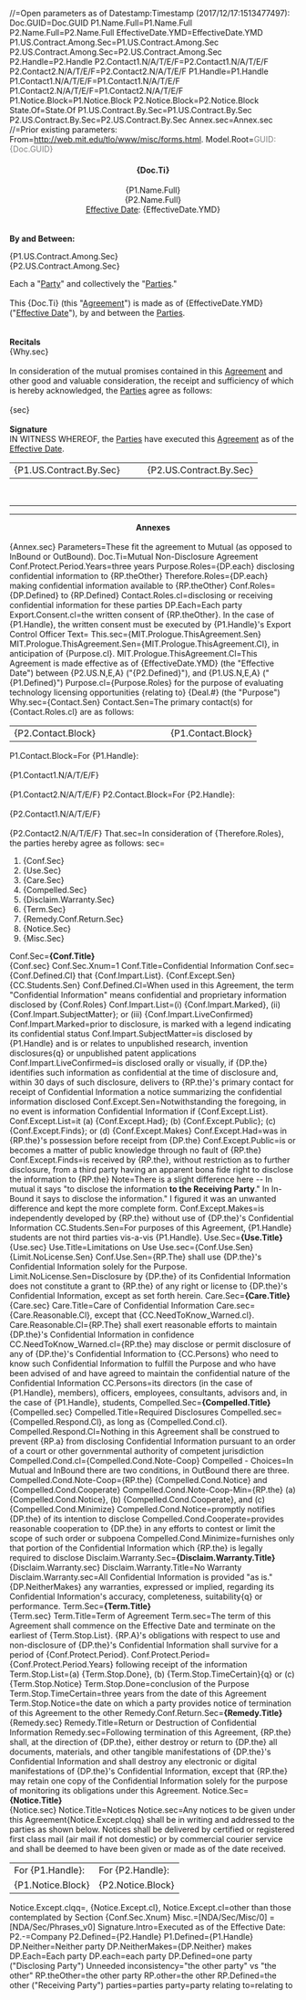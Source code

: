 //=Open parameters as of Datestamp:Timestamp (2017/12/17:1513477497):
Doc.GUID=Doc.GUID
P1.Name.Full=P1.Name.Full
P2.Name.Full=P2.Name.Full
EffectiveDate.YMD=EffectiveDate.YMD
P1.US.Contract.Among.Sec=P1.US.Contract.Among.Sec
P2.US.Contract.Among.Sec=P2.US.Contract.Among.Sec
P2.Handle=P2.Handle
P2.Contact1.N/A/T/E/F=P2.Contact1.N/A/T/E/F
P2.Contact2.N/A/T/E/F=P2.Contact2.N/A/T/E/F
P1.Handle=P1.Handle
P1.Contact1.N/A/T/E/F=P1.Contact1.N/A/T/E/F
P1.Contact2.N/A/T/E/F=P1.Contact2.N/A/T/E/F
P1.Notice.Block=P1.Notice.Block
P2.Notice.Block=P2.Notice.Block
State.Of=State.Of
P1.US.Contract.By.Sec=P1.US.Contract.By.Sec
P2.US.Contract.By.Sec=P2.US.Contract.By.Sec
Annex.sec=Annex.sec
//=Prior existing parameters:
From=http://web.mit.edu/tlo/www/misc/forms.html.
Model.Root=<font color="grey">GUID: {Doc.GUID}</font><center><h4>{Doc.Ti}</h4>{P1.Name.Full}<br>{P2.Name.Full}<br><a href="#Def.Effective_Date.sec" class="definedterm">Effective Date</a>: {EffectiveDate.YMD}</center><br><br><b>By and Between:</b><br><ul type="none" style="padding-left: 0"><li>{P1.US.Contract.Among.Sec}</li><li>{P2.US.Contract.Among.Sec}</li></ul>Each a "<a href="#Def.Party.sec" class="definedterm">Party</a>" and collectively the "<a href="#Def.Party.sec" class="definedterm">Parties</a>."</i><br><br>This {Doc.Ti} (this "<a href="#Def.Agreement.sec" class="definedterm">Agreement</a>") is made as of {EffectiveDate.YMD} ("<a href="#Def.Effective_Date.sec" class="definedterm">Effective Date</a>"), by and between the <a href="#Def.Party.sec" class="definedterm">Parties</a>.<br><br><br><b>Recitals</b><br>{Why.sec}<br><br>In consideration of the mutual promises contained in this <a href="#Def.Agreement.sec" class="definedterm">Agreement</a> and other good and valuable consideration, the receipt and sufficiency of which is hereby acknowledged, the <a href="#Def.Party.sec" class="definedterm">Parties</a> agree as follows:<br><br>{sec}<br><br><b>Signature</b><br>IN WITNESS WHEREOF, the <a href="#Def.Party.sec" class="definedterm">Parties</a> have executed this <a href="#Def.Agreement.sec" class="definedterm">Agreement</a> as of the <a href="#Def.Effective_Date.sec" class="definedterm">Effective Date</a>.<br><table><tr><td valign=top>{P1.US.Contract.By.Sec}</td><td valign=top>   </td><td valign=top>{P2.US.Contract.By.Sec}</td></tr></table><br><hr><hr><b><center>Annexes</center></b><br>{Annex.sec}
Parameters=These fit the agreement to Mutual (as opposed to InBound or OutBound).
Doc.Ti=Mutual Non-Disclosure Agreement
Conf.Protect.Period.Years=three years
Purpose.Roles={DP.each} disclosing confidential information to {RP.theOther}
Therefore.Roles={DP.each} making confidential information available to {RP.theOther}
Conf.Roles={DP.Defined} to {RP.Defined}
Contact.Roles.cl=disclosing or receiving confidential information for these parties
DP.Each=Each party
Export.Consent.cl=the written consent of {RP.theOther}. In the case of {P1.Handle}, the written consent must be executed by {P1.Handle}'s Export Control Officer
Text=
This.sec={MIT.Prologue.ThisAgreement.Sen}
MIT.Prologue.ThisAgreement.Sen={MIT.Prologue.ThisAgreement.Cl}, in anticipation of {Purpose.cl}.
MIT.Prologue.ThisAgreement.Cl=This Agreement is made effective as of {EffectiveDate.YMD} (the "Effective Date") between {P2.US.N,E,A} ("{P2.Defined}"), and {P1.US.N,E,A} ("{P1.Defined}")
Purpose.cl={Purpose.Roles} for the purpose of evaluating technology licensing opportunities {relating to} {Deal.#} (the "Purpose")
Why.sec={Contact.Sen}
Contact.Sen=The primary contact(s) for {Contact.Roles.cl} are as follows: <table><tr><td>{P2.Contact.Block}</td><td width="100"></td><td>{P1.Contact.Block}</td></tr></table>
P1.Contact.Block=For {P1.Handle}:<br><br>{P1.Contact1.N/A/T/E/F}<br><br>{P1.Contact2.N/A/T/E/F}
P2.Contact.Block=For {P2.Handle}:<br><br>{P2.Contact1.N/A/T/E/F}<br><br>{P2.Contact2.N/A/T/E/F}
That.sec=In consideration of {Therefore.Roles}, the parties hereby agree as follows:
sec=<ol><li>{Conf.Sec}</li><li>{Use.Sec}</li><li>{Care.Sec}</li><li>{Compelled.Sec}</li><li>{Disclaim.Warranty.Sec}</li><li>{Term.Sec}</li><li>{Remedy.Conf.Return.Sec}</li><li>{Notice.Sec}</li><li>{Misc.Sec}</li></ol>
Conf.Sec=<b>{Conf.Title}</b><br> {Conf.sec}
Conf.Sec.Xnum=1
Conf.Title=Confidential Information
Conf.sec={Conf.Defined.Cl} that {Conf.Impart.List}. {Conf.Except.Sen} {CC.Students.Sen}
Conf.Defined.Cl=When used in this Agreement, the term "Confidential Information" means confidential and proprietary information disclosed by {Conf.Roles}
Conf.Impart.List=(i) {Conf.Impart.Marked}, (ii) {Conf.Impart.SubjectMatter}; or (iii) {Conf.Impart.LiveConfirmed}
Conf.Impart.Marked=prior to disclosure, is marked with a legend indicating its confidential status
Conf.Impart.SubjectMatter=is disclosed by {P1.Handle} and is or relates to unpublished research, invention disclosures{q} or unpublished patent applications
Conf.Impart.LiveConfirmed=is disclosed orally or visually, if {DP.the} identifies such information as confidential at the time of disclosure and, within 30 days of such disclosure, delivers to {RP.the}'s primary contact for receipt of Confidential Information a notice summarizing the confidential information disclosed
Conf.Except.Sen=Notwithstanding the foregoing, in no event is information Confidential Information if {Conf.Except.List}.
Conf.Except.List=it (a) {Conf.Except.Had}; (b) {Conf.Except.Public}; (c) {Conf.Except.Finds}; or (d) {Conf.Except.Makes}
Conf.Except.Had=was in {RP.the}'s possession before receipt from {DP.the}
Conf.Except.Public=is or becomes a matter of public knowledge through no fault of {RP.the}
Conf.Except.Finds=is received by {RP.the}, without restriction as to further disclosure, from a third party having an apparent bona fide right to disclose the information to {RP.the}
Note=There is a slight difference here -- In mutual it says "to disclose the information <b>to the Receiving Party</b>." In In-Bound it says to disclose the information." I figured it was an unwanted difference and kept the more complete form.
Conf.Except.Makes=is independently developed by {RP.the} without use of {DP.the}'s Confidential Information
CC.Students.Sen=For purposes of this Agreement, {P1.Handle} students are not third parties vis-a-vis {P1.Handle}.
Use.Sec=<b>{Use.Title}</b><br> {Use.sec}
Use.Title=Limitations on Use
Use.sec={Conf.Use.Sen} {Limit.NoLicense.Sen}
Conf.Use.Sen={RP.The} shall use {DP.the}'s Confidential Information solely for the Purpose.
Limit.NoLicense.Sen=Disclosure by {DP.the} of its Confidential Information does not constitute a grant to {RP.the} of any right or license to {DP.the}'s Confidential Information, except as set forth herein.
Care.Sec=<b>{Care.Title}</b><br> {Care.sec}
Care.Title=Care of Confidential Information
Care.sec={Care.Reasonable.Cl}, except that {CC.NeedToKnow_Warned.cl}.
Care.Reasonable.Cl={RP.The} shall exert reasonable efforts to maintain {DP.the}'s Confidential Information in confidence
CC.NeedToKnow_Warned.cl={RP.the} may disclose or permit disclosure of any of {DP.the}'s Confidential Information to {CC.Persons} who need to know such Confidential Information to fulfill the Purpose and who have been advised of and have agreed to maintain the confidential nature of the Confidential Information
CC.Persons=its directors (in the case of {P1.Handle}, members), officers, employees, consultants, advisors and, in the case of {P1.Handle}, students,
Compelled.Sec=<b>{Compelled.Title}</b><br> {Compelled.sec}
Compelled.Title=Required Disclosures
Compelled.sec={Compelled.Respond.Cl}, as long as {Compelled.Cond.cl}.
Compelled.Respond.Cl=Nothing in this Agreement shall be construed to prevent {RP.a} from disclosing Confidential Information pursuant to an order of a court or other governmental authority of competent jurisdiction
Compelled.Cond.cl={Compelled.Cond.Note-Coop}
Compelled - Choices=In Mutual and InBound there are two conditions, in OutBound there are three.
Compelled.Cond.Note-Coop={RP.the} {Compelled.Cond.Notice} and {Compelled.Cond.Cooperate}
Compelled.Cond.Note-Coop-Min={RP.the} (a) {Compelled.Cond.Notice}, (b) {Compelled.Cond.Cooperate}, and (c) {Compelled.Cond.Minimize}
Compelled.Cond.Notice=promptly notifies {DP.the} of its intention to disclose
Compelled.Cond.Cooperate=provides reasonable cooperation to {DP.the} in any efforts to contest or limit the scope of such order or subpoena
Compelled.Cond.Minimize=furnishes only that portion of the Confidential Information which {RP.the} is legally required to disclose
Disclaim.Warranty.Sec=<b>{Disclaim.Warranty.Title}</b><br> {Disclaim.Warranty.sec}
Disclaim.Warranty.Title=No Warranty
Disclaim.Warranty.sec=All Confidential Information is provided "as is." {DP.NeitherMakes} any warranties, expressed or implied, regarding its Confidential Information's accuracy, completeness, suitability{q} or performance.
Term.Sec=<b>{Term.Title}</b><br> {Term.sec}
Term.Title=Term of Agreement
Term.sec=The term of this Agreement shall commence on the Effective Date and terminate on the earliest of {Term.Stop.List}. {RP.A}'s obligations with respect to use and non-disclosure of {DP.the}'s Confidential Information shall survive for a period of {Conf.Protect.Period}.
Conf.Protect.Period={Conf.Protect.Period.Years} following receipt of the information
Term.Stop.List=(a) {Term.Stop.Done}, (b) {Term.Stop.TimeCertain}{q} or (c) {Term.Stop.Notice}
Term.Stop.Done=conclusion of the Purpose
Term.Stop.TimeCertain=three years from the date of this Agreement
Term.Stop.Notice=the date on which a party provides notice of termination of this Agreement to the other
Remedy.Conf.Return.Sec=<b>{Remedy.Title}</b><br> {Remedy.sec}
Remedy.Title=Return or Destruction of Confidential Information
Remedy.sec=Following termination of this Agreement, {RP.the} shall, at the direction of {DP.the}, either destroy or return to {DP.the} all documents, materials, and other tangible manifestations of {DP.the}'s Confidential Information and shall destroy any electronic or digital manifestations of {DP.the}'s Confidential Information, except that {RP.the} may retain one copy of the Confidential Information solely for the purpose of monitoring its obligations under this Agreement.
Notice.Sec=<b>{Notice.Title}</b><br> {Notice.sec}
Notice.Title=Notices
Notice.sec=Any notices to be given under this Agreement{Notice.Except.clqq} shall be in writing and addressed to the parties as shown below. Notices shall be delivered by certified or registered first class mail (air mail if not domestic) or by commercial courier service and shall be deemed to have been given or made as of the date received.<table><tr><td>For {P1.Handle}:</td><td>For {P2.Handle}:</td></tr><tr><td>{P1.Notice.Block}</td><td>{P2.Notice.Block}</td></tr></table>
Notice.Except.clqq=, {Notice.Except.cl},
Notice.Except.cl=other than those contemplated by Section {Conf.Sec.Xnum}
Misc.=[NDA/Sec/Misc/0]
=[NDA/Sec/Phrases_v0]
Signature.Intro=Executed as of the Effective Date:
P2.-=Company
P2.Defined={P2.Handle}
P1.Defined={P1.Handle}
DP.Neither=Neither party
DP.NeitherMakes={DP.Neither} makes
DP.Each=Each party
DP.each=each party
DP.Defined=one party ("Disclosing Party")
Unneeded inconsistency="the other party" vs "the other"
RP.theOther=the other party
RP.other=the other
RP.Defined=the other ("Receiving Party")
parties=parties
party=party
relating to=relating to
